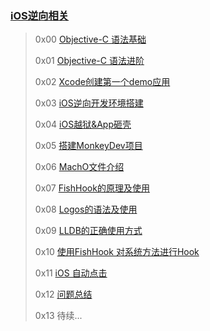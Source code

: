 ### [iOS逆向相关](https://puffhub.github.io/)

> 0x00 [Objective-C 语法基础](./Objective-C语法基础.md)
> 
> 0x01 [Objective-C 语法进阶](./Objective-C语法进阶.md)
> 
> 0x02 [Xcode创建第一个demo应用](./iOS正向开发基础知识.md)
> 
> 0x03 [iOS逆向开发环境搭建](./iOS逆向开发环境搭建.md)
> 
> 0x04 [iOS越狱&App砸壳](./iOS越狱&App砸壳.md)
> 
> 0x05 [搭建MonkeyDev项目](./搭建MonkeyDev项目.md)
> 
> 0x06 [MachO文件介绍]()
>  
> 0x07 [FishHook的原理及使用](./FishHook原理及应用.md)
> 
> 0x08 [Logos的语法及使用]()
> 
> 0x09 [LLDB的正确使用方式](./LLDB使用.md)
> 
> 0x10 [使用FishHook 对系统方法进行Hook]()
> 
> 0x11 [iOS 自动点击](./iOS自动点击.md)
> 
> 0x12 [问题总结](./问题总结.md)
> 
> 0x13 待续...